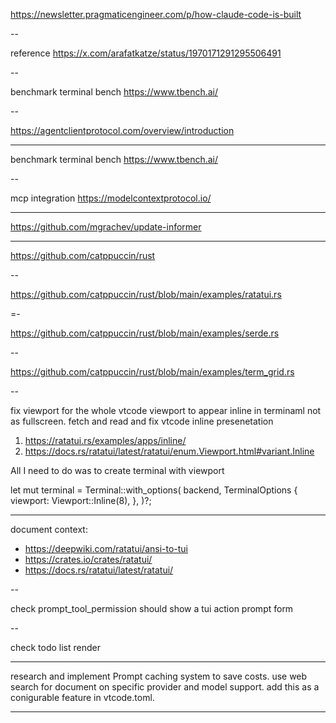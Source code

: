 <https://newsletter.pragmaticengineer.com/p/how-claude-code-is-built>

--

reference <https://x.com/arafatkatze/status/1970171291295506491>

--

benchmark terminal bench
<https://www.tbench.ai/>

--

<https://agentclientprotocol.com/overview/introduction>

---

benchmark terminal bench
<https://www.tbench.ai/>

--

mcp integration
<https://modelcontextprotocol.io/>

---

<https://github.com/mgrachev/update-informer>

---

<https://github.com/catppuccin/rust>

--

<https://github.com/catppuccin/rust/blob/main/examples/ratatui.rs>

=-

<https://github.com/catppuccin/rust/blob/main/examples/serde.rs>

--

<https://github.com/catppuccin/rust/blob/main/examples/term_grid.rs>

--

fix viewport for the whole vtcode viewport to appear inline in terminaml not as fullscreen. fetch and read and fix vtcode inline presenetation

1. <https://ratatui.rs/examples/apps/inline/>
2. <https://docs.rs/ratatui/latest/ratatui/enum.Viewport.html#variant.Inline>

All I need to do was to create terminal with viewport

let mut terminal = Terminal::with_options(
backend,
TerminalOptions {
viewport: Viewport::Inline(8),
},
)?;

---

document context:

- <https://deepwiki.com/ratatui/ansi-to-tui>
- <https://crates.io/crates/ratatui/>
- <https://docs.rs/ratatui/latest/ratatui/>

--

check prompt_tool_permission should show a tui action prompt form

--

check todo list render

---

research and implement Prompt caching system to save costs. use web search for document on specific provider and model support. add this as a conigurable feature in vtcode.toml.

---
